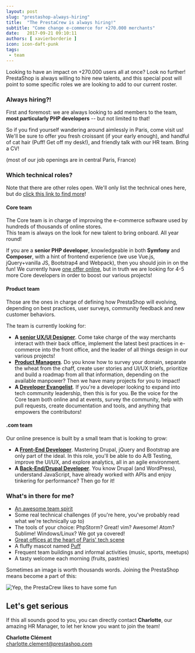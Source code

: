 ```yaml
---
layout: post
slug: "prestashop-always-hiring"
title:  "The PrestaCrew is always hiring!"
subtitle: "Come change e-commerce for +270.000 merchants"
date:   2017-09-21 09:10:11
authors: [ xavierborderie ]
icon: icon-daft-punk
tags:
 - team
---
```


Looking to have an impact on +270.000 users all at once? Look no further! PrestaShop is always willing to hire new talents, and this special post will point to some specific roles we are looking to add to our current roster.


### Always hiring?!

First and foremost: we are always looking to add members to the team, **most particularly PHP developers** -- but not limited to that!

So if you find yourself wandering around aimlessly in Paris, come visit us! We'll be sure to offer you fresh croissant (if your early enough), and handful of cat hair (Puff! Get off my desk!), and friendly talk with our HR team. Bring a CV!

(most of our job openings are in central Paris, France)


### Which technical roles?

Note that there are other roles open. We'll only list the technical ones here, but do [click this link to find more](http://www.jobs.net/jobs/prestashop/en-gb/all-jobs/)!

#### Core team

The Core team is in charge of improving the e-commerce software used by hundreds of thousands of online stores.<br/>
This team is always on the look for new talent to bring onboard. All year round!

If you are a **senior PHP developer**, knowledgeable in both **Symfony** and **Composer**, with a hint of frontend experience (we use Vue.js, jQuery+vanilla JS, Bootstrap4 and Webpack), then you should join in on the fun! We currently have [one offer online](http://www.jobs.net/jobs/prestashop/en-gb/job/France/D-veloppeur-C-ur-PHP-Javascript-H-F/J3F1W670DKTN456GP87/), but in truth we are looking for 4-5 more Core developers in order to boost our various projects! 


#### Product team

Those are the ones in charge of defining how PrestaShop will evolving, depending on best practices, user surveys, community feedback and new customer behaviors.

The team is currently looking for:

* **A [senior UX/UI Designer](http://www.jobs.net/jobs/prestashop/en-gb/job/France/Senior-UI-UX-Designer-H-F/J3H4RN74GNKHJ3928GS/)**. Come take charge of the way merchants interact with their back office, implement the latest best practices in e-commerce into the front office, and the leader of all things design in our various projects!
* **[Product Managers](http://www.jobs.net/jobs/prestashop/en-gb/job/France/Product-Manager-H-F/J3H09776R26F41FSK1T/)**. Do you know how to survey your domain, separate the wheat from the chaff, create user stories and UI/UX briefs, prioritize and build a roadmap from all that information, depending on the available manpower? Then we have many projects for you to impact! 
* **A [Developer Evangelist](http://www.jobs.net/jobs/prestashop/en-gb/job/France/Developer-Evangelist-H-F/J3H67G619BGBN8GK0SG/)**. If you're a developer looking to expand into tech community leadership, then this is for you. Be the voice for the Core team both online and at events, survey the community, help with pull requests, create documentation and tools, and anything that empowers the contributors!


#### .com team

Our online presence is built by a small team that is looking to grow:

* **A [Front-End Developer](http://www.jobs.net/jobs/prestashop/en-gb/job/France/D-veloppeur-Front-End-H-F/J3K3HS77M8XB0P783W6/)**. Mastering Drupal, jQuery and Bootstrap are only part of the ideal. In this role, you'll be able to do A/B Testing, improve the UI/UX, and explore analytics, all in an agile environment.
* **A [Back-End/Drupal Developer](http://www.jobs.net/jobs/prestashop/en-gb/job/France/D-veloppeur-com-PHP5-Drupal-H-F/J3F5Z76DMGV08NJW2X1/)**. You know Drupal (and WordPress), understand JavaScript, have already worked with APIs and enjoy tinkering for performance? Then go for it!




### What's in there for me?

* [An awesome team spirit](https://www.instagram.com/prestacrew/)
* Some real technical challenges (if you're here, you've probably read what we're technically up to)
* The tools of your choice: PhpStorm? Great! vim? Awesome! Atom? Sublime! Windows/Linux? We got ya covered!
* [Great offices at the heart of Paris' tech scene](http://www.officelovin.com/2015/07/27/an-exclusive-tour-of-prestashops-hip-paris-headquarters/)
* A fluffy mascot named [Puff](https://twitter.com/puff_life)
* Frequent team buildings and informal activities (music, sports, meetups)
* A tasty welcome each morning (fruits, pastries)

Sometimes an image is worth thousands words. Joining the PrestaShop means become a part of this:

![Yep, the PrestaCrew likes to have some fun](/assets/images/2015/12/prestacrew_hiring.png)


## Let's get serious

If this all sounds good to you, you can directly contact **Charlotte**, our amazing HR Manager, to let her know you want to join the team!

**Charlotte Clément**
<br><a href="mailto:charlotte.clement@prestashop.com">charlotte.clement@prestashop.com</a>
